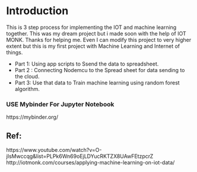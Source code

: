 <h1>Introduction</h1>
This is 3 step process for implementing the IOT and machine learning together. This was my dream project but i made soon with the help of IOT MONK. Thanks for helping me. Even I can modify this project to very higher extent but this is my first project with Machine Learning and Internet of things.

* Part 1: Using app scripts to Ssend the data to spreadsheet.<br>
 * Part 2 : Connecting Nodemcu to the Spread sheet for data sending to the cloud.<br>
* Part 3: Use that data to Train machine learning using random forest algorithm.<br />

<h3>USE Mybinder For Jupyter Notebook</h3>
https://mybinder.org/

<h2>Ref:</h2>
https://www.youtube.com/watch?v=O-jIsMwccqg&list=PLPk6Wn69oEjLDYucRKTZX8UAwFEtzpcrZ
<br/>
http://iotmonk.com/courses/applying-machine-learning-on-iot-data/ 
